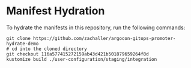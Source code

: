 # Manifest Hydration

To hydrate the manifests in this repository, run the following commands:

```shell
git clone https://github.com/zachaller/argocon-gitops-promoter-hydrate-demo
# cd into the cloned directory
git checkout 116a577415272159ab43d421b501879659264f8d
kustomize build ./user-configuration/staging/integration
```
